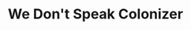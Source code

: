 ---
pid: ch982
title: We Don't Speak Colonizer
location_transcription: Geno's + Pat's Cheesesteaks (South Philly)
coordinates: "[-75.159198056196, 39.933203093054]"
zipcode: '19149'
gen_neighborhood: Northeast Philadelphia
neighborhood: Frankford
outside_phl: 
age: '22'
age_range: 20-29
instagram: 
image_file_name: ch_982.jpg
proposal_transcription: |-
  A monument that celebrates the languages before colonizers conquered America. In response to the famous Philly cheesesteaks land marks and their signs stating //This is America, when ordering, speak English.// I want the monument to have passerbys
  -write poems -cheesesteak orders -responses in their languages in response to the sign.
  The monument could be a few of the tribes chiefs sitting together with cheesesteaks. Responses would be posted in between the fake metal cheesesteaks.
topic: Food,Native Americans
topic_summary: 0, 0, 0
type: Interactive
keywords_other: 
credit: Jenna Lam
image_labels: 
twitter: 
facebook: 
permalink: "/monuments/ch982/"
layout: item-page
---